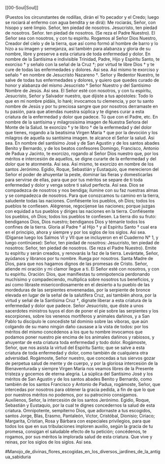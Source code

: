 [[00-Soul|Soul]]

(Puestos los circunstantes de rodillas, dirán el Yo pecador y el Credo; luego se rociará al enfermo con agua bendita y se dirá): Me rociarás, Señor, con hisopo y seré limpio. Señor, ten piedad de nosotros. Jesucristo, ten piedad de nosotros. Señor. ten piedad de nosotros. (Se reza el Padre Nuestro). El Señor sea con nosotros, y con tu espiritu. Rogamos al Señor Dios Nuestro, Creador del cielo y de la tierra, que así como formó al hombre de barro y lo hizo a su imagen y semejanza, así también para alabanza y gloria de su nombre, libre y preserve a esta criatura de toda enfermedad y dolor. En nombre de la Santísima e indivisible Trinidad, Padre, Hijo y Espíritu Santo, te exorciso † y señalo con la señal de la Cruz †; por virtud te libre Dios † y te cure de todas las enfermedades y dolores. Asi sea. Así mismo te exorciso y señalo † en nombre de Jesucristo Nazareno †. Señor y Redentor Nuestro, te salve de todas tus enfermedades y dolores, y quiero que quedes curado de honor y alabanza del mismo Jesucristo † Señor Nuestro y del Santísimo Nombre de Jesús. Asi sea. El Señor esté con nosotros, y con tu espíritu, Jesucristo, Señor y Salvador nuestro, que dijiste a tus apóstoles: Todo lo que en mi nombre pidáis, lo haré; invocamos tu clemencia, y por tu santo nombre de Jesús y por tu preciosa sangre que por nosotros derramaste en tu pasión, para que atiendas nuestra súplica y te dignes curar a esta criatura de la enfermedad y dolor que padece. Tú que con el Padre, etc. En nombre de la santísima y milagrosisima imagen de Nuestra Señora del Monte de la Salud. te exorcizo † y te libro † de la enfermedad y del dolor que tienes, rogando a la beatisima Virgen Maria † que por la devoción y los milagros de aquella su santisima imagen. te alcance el Señor la salud. Asi sea. En nombre del santísimo José y de San Agustin y de los santos abades Benito y Bernardo, y de los beatos confesores Domingo, Francisco, Antonio de Padua y Jacinto, te exorcizo, rogando al Señor Dios nuestro que, por los méritos e intercesión de aquellos, se digne curarte de la enfermedad y del dolor que te atormenta. Asi sea. Así mismo, te exorcizo en nombre de los santos Jerónimo. Egidio,
Roque, Sebastián y Eustaquio, que merecieron del Señor el poder de ahuyentar la peste, dominar las fieras y domesticarlas para servirse de ellas, para que por tus méritos se separe de ti toda enfermedad y dolor y venga sobre ti salud perfecta. Así sea. Dios se compadezca de nosotros y nos bendiga; ilumine con su faz nuestras almas y se compadezca de nosotros. Para que conozcamos tu camino en la tierra, saludente todas las naciones. Confiésente los pueblos, oh Dios; todos los pueblos te confiesen. Alégrense, regocijense las naciones; porque juzgas con equidad a tus pueblos y diriges las naciones en la tierra.
Confiésente los pueblos, oh Dios; todos los pueblos te confiesen. La tierra dio su fruto: bendiganos Dios, Dios nuestro; bendiganos Dios y témanle todos los confines de la tierra. Gloria al Padre † al Hijo † y al Espíritu Santo † cual era en el principio, ahora y siempre y por los siglos de los siglos. Asi sea. (Diganse luego los Salmos VI y VIl que se incluyeron en el Cuaderno N° 1, y luego continúese): Señor, ten piedad de nosotros: Jesucristo, ten piedad de nosotros: Señor, ten piedad de nosotros. (Se reza el Padre Nuestro). Emite tu espíritu y serán creados, y renovarás la faz de la tierra. Levántate, Señor, ayúdanos y libranos por tu nombre. Ruega por nosotros.
Santa Madre de Dios, para que nos hagamos dignos de las promesas de Cristo. Señor, atiende mi oración y mi clamor llegue a ti. El Señor esté con nosotros, y con tu espiritu. Oración: Dios, que manifiestas tu omnipotencia perdonando muchísimo y compadeciendo, multiplica sobre nosotros tus beneficios, y así como libraste misericordiosamente en el desierto a tu pueblo de las mordeduras de las serpientes envenenadas, por la serpiente de bronce elevada en lugar de la señal de la salutifera Cruz, así también ahora, por la virtud y señal de la Santísima Cruz †, dignate liberar a esta criatura de la enfermedad y dolor que padece. Señor Jesucristo, que diste a unos sacerdotes ministros tuyos el don de poner el pie sobre las serpientes y los escorpiones, sobre los venenos mortíferos y animales dañinos, y a San Pablo tu discípulo le concediste tal dominio sobre las viboras, que aún colgando de su mano ningún daño causase a la vista de todos: por los méritos del mismo concédenos a los que tu nombre invocamos que podamos poner nuestro pie encima de los animales dañinos y rabiosos, y ahuyentar de esta criatura toda enfermedad y todo dolor. Rogámoste, Señor, que nos asista la virtud del Espíritu Santo; que se salve a esta criatura de toda enfermedad y dolor, como también de cualquiera otra adversidad. Rogámoste, Señor nuestro, que concedas a tus siervos gozar de perpetua salud de mente y de cuerpo, y por la gloriosa intercesión de la Bienaventurada y siempre Virgen María nos veamos libres de la Presente tristeza y gocemos de eterna alegria. La súplica del Santísimo José y los méritos de San Agustin y de los santos abades Benito y Bernardo, como también de los santos Francisco y Antonio de Padua, rogámoste, Señor, que intercedas por nosotros para obtener la gracia pedida, a fin de que lo que por nuestros méritos no podemos, por su patrocinio consigamos.
Auxilienos, Señor, la intercesión de los santos Jerónimo. Egidio, Roque, Sebastián y Eustaquio, por la cual te dignes concedernos la salud de esta criatura. Omnipotente, sempiterno Dios, que adornaste a tus escogidos, santos Jorge, Blas, Erasmo, Pantaleón, Victor, Cristóbal, Dionisio; Ciriaco; Margarita, Cristian, Rosa y Bárbara con especiales privilegios, para que todos los que en sus tribulaciones imploren auxilio, según la gracia de tu promesa, consigan el saludable efecto de tu petición; concédenos, te rogamos, por sus méritos la implorada salud de esta criatura. Que vive y reinas, por los siglos de los siglos. Así sea.

#Manojo_de_divinas_flores_escogidas_en_los_diversos_jardines_de_la_antigua_sabiduria 